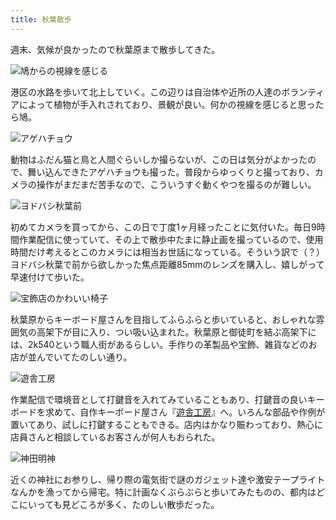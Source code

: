 ```yaml
---
title: 秋葉散歩
---
```

週末、気候が良かったので秋葉原まで散歩してきた。

![](https://lh5.googleusercontent.com/HHv5seM8VpIEsDNuMt9RGJYP_MDWSmGNnRn0U6hseAQL6bzBP1m1DNb87fVHvf0nV7rgtE0dqdk3wZLbMN48ZYaRLtzpznXnUVtSH0YLDRNK-0w3KegyOsoY4hIWw-7uHJFsBwgyGjDDWIaYgT4gwWHGTDK39l5FaiIbM3uln_b3jiktvbcVze2evA "鳩からの視線を感じる")

港区の水路を歩いて北上していく。この辺りは自治体や近所の人達のボランティアによって植物が手入れされており、景観が良い。何かの視線を感じると思ったら鳩。

![](https://lh3.googleusercontent.com/-iDTjLPuKM5cXo2KCu_0gtawox-D6vKvQMDYP7lqwVXeC5JqO5Rk7JVH9XA0ojf-wzNw-nyPEimSvHLv0i2iHHIspd_R3I4IDLB7wthpSEDUH2XsWDHWMvhWis4X23mHX8eSiSEoFYD1TNT65yI88gx5gQdvbARbSfP7ZEeHinQ9VyL-3jUa4bw_Cg "アゲハチョウ")

動物はふだん猫と鳥と人間ぐらいしか撮らないが、この日は気分がよかったので、舞い込んできたアゲハチョウも撮った。普段からゆっくりと撮っており、カメラの操作がまだまだ苦手なので、こういうすぐ動くやつを撮るのが難しい。

![](https://lh3.googleusercontent.com/AL44E3JCdqtdwYnjxn4G5PHvqBti9jBKfF9ejJzNxfcuFLUcQnC9vpZJVuV8de1nO8G_vSZabWdj6-52YTFIIF-ImCVeUcwMKzKvDkeCl7vLgFNoMy7ffPVFHbqOZF_vr0V-MUPw6ktiOD1ahJUQibZK3a6PD52qRhKQEXTFbu6BFvRpNTgOOChx6A "ヨドバシ秋葉前")

初めてカメラを買ってから、この日で丁度1ヶ月経ったことに気付いた。毎日9時間作業配信に使っていて、その上で散歩中たまに静止画を撮っているので、使用時間だけ考えるとこのカメラには相当お世話になっている。そういう訳で（？）ヨドバシ秋葉で前から欲しかった焦点距離85mmのレンズを購入し、嬉しがって早速付けて歩いた。

![](https://lh6.googleusercontent.com/rLlDo1fTgZdA_KCI6efH2z-kr5lVdfW2vfxl7rzmJRQEazSP9T0IRYjmJyii4ZjtTvLPUE3WH8Swov8JSCTb9HY_68UZU3DOAuP1EUyXTPabbpbw0ZkbjwMrHCkpNZ0vGGWjetFUZJdZAu26EWmXIQleItClMyoJxhLQdYGYgojFIaTLuDrZoUihWQ "宝飾店のかわいい椅子")

秋葉原からキーボード屋さんを目指してふらふらと歩いていると、おしゃれな雰囲気の高架下が目に入り、つい吸い込まれた。秋葉原と御徒町を結ぶ高架下には、2k540という職人街があるらしい。手作りの革製品や宝飾、雑貨などのお店が並んでいてたのしい通り。

![](https://lh4.googleusercontent.com/QWoH-CLozFSio_jDp3P383HeSXZHVqYlI6ToL1IVk4ptCQbO5cXFRVI0NIolOZaSvy2pip_1NbW94QoYCby0yKqqJaAd_zRyMQMuanlkWffu0BtEzBYYAKvidX1_4DqsNb9HnuRdu5cUMkh_VLzbmhYfTdlq-vc0hVWgn7DhXZHOgoSA355Fte6Xkw "遊舎工房")

作業配信で環境音として打鍵音を入れてみていることもあり、打鍵音の良いキーボードを求めて、自作キーボード屋さん『[遊舎工房](https://yushakobo.jp/)』へ。いろんな部品や作例が置いてあり、試しに打鍵することもできる。店内はかなり賑わっており、熱心に店員さんと相談しているお客さんが何人もおられた。

![](https://lh5.googleusercontent.com/QwBLxgF3esMkaDMO9aa18v9GL936D_lQnN88CAJjwFWkeEWTMCOHp3z15gBZqzEFXDL0BtKRioNDvmNr-gADJCTD99ne-I1dHeQgOsz2tC8yvTF_LJHuQRV7-K94HMTFRq1xjC4HXOam2LiOWsaf3B37aLgRBqvb1ZSYX4hSKs_uovfQssWW2nof_g "神田明神")

近くの神社にお参りし、帰り際の電気街で謎のガジェット達や激安テープライトなんかを漁ってから帰宅。特に計画なくぶらぶらと歩いてみたものの、都内はどこにいっても見どころが多く、たのしい散歩だった。
